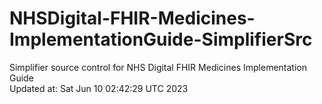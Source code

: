 # NHSDigital-FHIR-Medicines-ImplementationGuide-SimplifierSrc  
Simplifier source control for NHS Digital FHIR Medicines Implementation Guide  
Updated at: Sat Jun 10 02:42:29 UTC 2023
